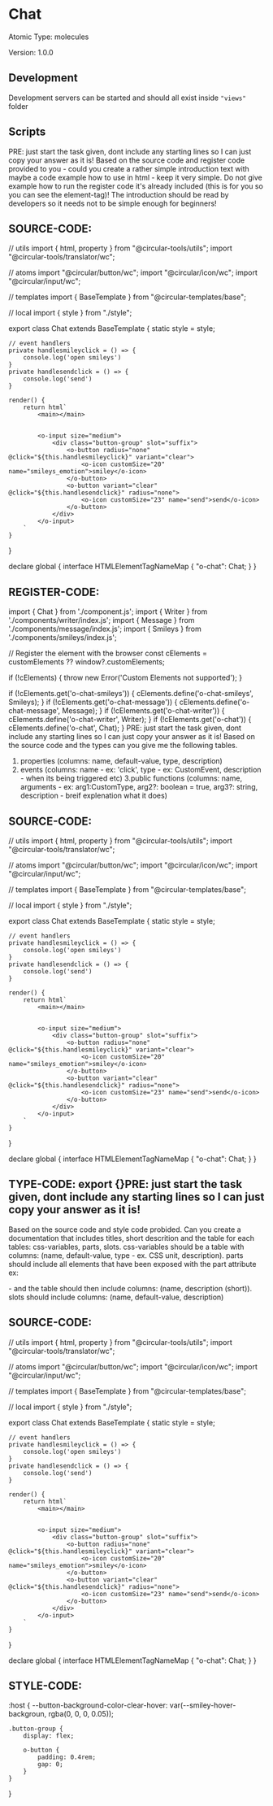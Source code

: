 # Chat

Atomic Type: molecules

Version: 1.0.0

## Development 
Development servers can be started and should all exist inside `"views"` folder

## Scripts 
PRE: just start the task given, dont include any starting lines so I can just copy your answer as it is!
 Based on the source code and register code provided to you - could you create a rather simple introduction text with maybe a code example how to use in html - keep it very simple. Do not give example how to run the register code it's already included (this is for you so you can see the element-tag)! The introduction should be read by developers so it needs not to be simple enough for beginners!

## SOURCE-CODE:
// utils 
import { html, property } from "@circular-tools/utils";
import "@circular-tools/translator/wc";

// atoms 
import "@circular/button/wc";
import "@circular/icon/wc";
import "@circular/input/wc";

// templates
import { BaseTemplate } from "@circular-templates/base";

// local 
import { style } from "./style";

export class Chat extends BaseTemplate {
    static style = style;

    // event handlers
    private handlesmileyclick = () => {
        console.log('open smileys')
    }
    private handlesendclick = () => {
        console.log('send')
    }

    render() {
        return html`
            <main></main>

            
            <o-input size="medium">
                <div class="button-group" slot="suffix">
                    <o-button radius="none" @click="${this.handlesmileyclick}" variant="clear">
                        <o-icon customSize="20" name="smileys_emotion">smiley</o-icon>
                    </o-button>
                    <o-button variant="clear" @click="${this.handlesendclick}" radius="none">
                        <o-icon customSize="23" name="send">send</o-icon>
                    </o-button>
                </div>
            </o-input>
        `
    }
}


declare global {
    interface HTMLElementTagNameMap {
        "o-chat": Chat;
    }
}
## REGISTER-CODE:
import { Chat } from './component.js';
import { Writer } from './components/writer/index.js';
import { Message } from './components/message/index.js';
import { Smileys } from './components/smileys/index.js';

// Register the element with the browser
const cElements = customElements ?? window?.customElements;

if (!cElements) {
  throw new Error('Custom Elements not supported');
}

if (!cElements.get('o-chat-smileys')) {
  cElements.define('o-chat-smileys', Smileys);
}
if (!cElements.get('o-chat-message')) {
  cElements.define('o-chat-message', Message);
}
if (!cElements.get('o-chat-writer')) {
  cElements.define('o-chat-writer', Writer);
}
if (!cElements.get('o-chat')) {
  cElements.define('o-chat', Chat);
}
PRE: just start the task given, dont include any starting lines so I can just copy your answer as it is!
 Based on the source code and the types can you give me the following tables. 
1. properties (columns: name, default-value, type, description) 
2. events (columns: name - ex: 'click', type - ex: CustomEvent<ClickEvent>, description - when its being triggered etc) 
3.public functions (columns: name, arguments - ex: arg1:CustomType, arg2?: boolean = true, arg3?: string, description - breif explenation what it does)

## SOURCE-CODE:
 // utils 
import { html, property } from "@circular-tools/utils";
import "@circular-tools/translator/wc";

// atoms 
import "@circular/button/wc";
import "@circular/icon/wc";
import "@circular/input/wc";

// templates
import { BaseTemplate } from "@circular-templates/base";

// local 
import { style } from "./style";

export class Chat extends BaseTemplate {
    static style = style;

    // event handlers
    private handlesmileyclick = () => {
        console.log('open smileys')
    }
    private handlesendclick = () => {
        console.log('send')
    }

    render() {
        return html`
            <main></main>

            
            <o-input size="medium">
                <div class="button-group" slot="suffix">
                    <o-button radius="none" @click="${this.handlesmileyclick}" variant="clear">
                        <o-icon customSize="20" name="smileys_emotion">smiley</o-icon>
                    </o-button>
                    <o-button variant="clear" @click="${this.handlesendclick}" radius="none">
                        <o-icon customSize="23" name="send">send</o-icon>
                    </o-button>
                </div>
            </o-input>
        `
    }
}


declare global {
    interface HTMLElementTagNameMap {
        "o-chat": Chat;
    }
}

## TYPE-CODE: export {}PRE: just start the task given, dont include any starting lines so I can just copy your answer as it is!
 Based on the source code and style code probided. Can you create a documentation that includes titles, short descrition and the table for each tables: css-variables, parts, slots.
css-variables should be a table with columns: (name, default-value, type - ex. CSS unit, description).
parts should include all elements that have been exposed with the part attribute ex: <p part='foo'> - and the table should then include columns: (name, description (short)).
slots should include columns: (name, default-value, description)

## SOURCE-CODE:
// utils 
import { html, property } from "@circular-tools/utils";
import "@circular-tools/translator/wc";

// atoms 
import "@circular/button/wc";
import "@circular/icon/wc";
import "@circular/input/wc";

// templates
import { BaseTemplate } from "@circular-templates/base";

// local 
import { style } from "./style";

export class Chat extends BaseTemplate {
    static style = style;

    // event handlers
    private handlesmileyclick = () => {
        console.log('open smileys')
    }
    private handlesendclick = () => {
        console.log('send')
    }

    render() {
        return html`
            <main></main>

            
            <o-input size="medium">
                <div class="button-group" slot="suffix">
                    <o-button radius="none" @click="${this.handlesmileyclick}" variant="clear">
                        <o-icon customSize="20" name="smileys_emotion">smiley</o-icon>
                    </o-button>
                    <o-button variant="clear" @click="${this.handlesendclick}" radius="none">
                        <o-icon customSize="23" name="send">send</o-icon>
                    </o-button>
                </div>
            </o-input>
        `
    }
}


declare global {
    interface HTMLElementTagNameMap {
        "o-chat": Chat;
    }
}
## STYLE-CODE:
:host {
    --button-background-color-clear-hover: var(--smiley-hover-backgroun, rgba(0, 0, 0, 0.05));

    .button-group {
        display: flex;

        o-button {
            padding: 0.4rem;
            gap: 0;
        }
    }
}
